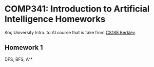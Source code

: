 # COMP341: Introduction to Artificial Intelligence Homeworks
Koç University Intro. to AI course that is take from [CS188 Berkley](https://inst.eecs.berkeley.edu/~cs188/su21/).

## Homework 1
DFS, BFS, A^*
